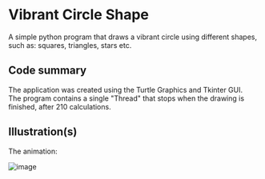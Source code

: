 # Vibrant Circle Shape

A simple python program that draws a vibrant circle using different shapes, such as: squares, triangles, stars etc.

## Code summary
The application was created using the Turtle Graphics and Tkinter GUI. <br/>
The program contains a single "Thread" that stops when the drawing is finished, after 210 calculations. <br/>


## Illustration(s)

The animation:

![image]()